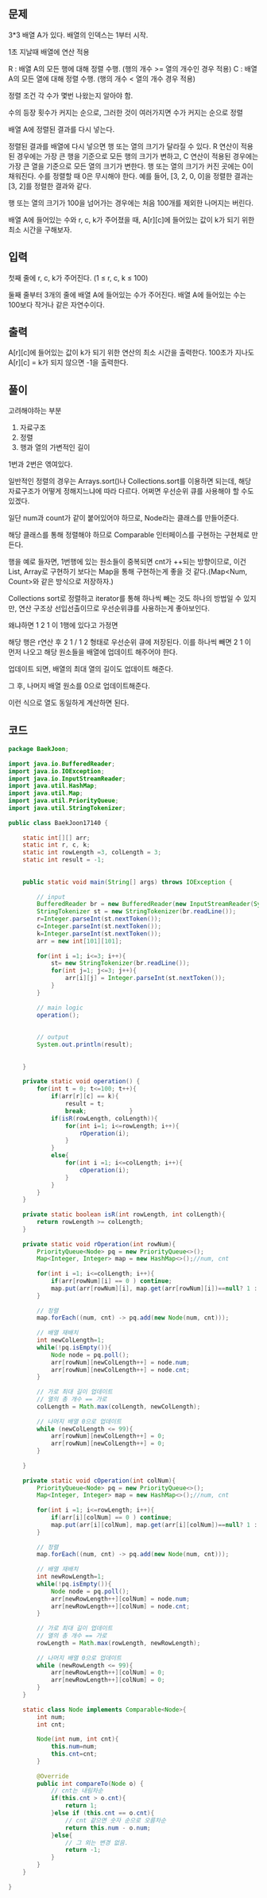 ## 문제

3\*3 배열 A가 있다.
배열의 인덱스는 1부터 시작.

1초 지날때 배열에 연산 적용

R : 배열 A의 모든 행에 대해 정렬 수행. (행의 개수 >= 열의 개수인 경우 적용)
C : 배열 A의 모든 열에 대해 정렬 수행. (행의 개수 < 열의 개수 경우 적용)

정렬 조건
각 수가 몇번 나왔는지 알아야 함.

수의 등장 횟수가 커지는 순으로, 그러한 것이 여러가지면 수가 커지는 순으로 정렬

배열 A에 정렬된 결과를 다시 넣는다.

정렬된 결과를 배열에 다시 넣으면 행 또는 열의 크기가 달라질 수 있다. R 연산이 적용된 경우에는 가장 큰 행을 기준으로 모든 행의 크기가 변하고, C 연산이 적용된 경우에는 가장 큰 열을 기준으로 모든 열의 크기가 변한다. 행 또는 열의 크기가 커진 곳에는 0이 채워진다. 수를 정렬할 때 0은 무시해야 한다. 예를 들어, \[3, 2, 0, 0]을 정렬한 결과는 \[3, 2]를 정렬한 결과와 같다.

행 또는 열의 크기가 100을 넘어가는 경우에는 처음 100개를 제외한 나머지는 버린다.

배열 A에 들어있는 수와 r, c, k가 주어졌을 때, A[r][c]에 들어있는 값이 k가 되기 위한 최소 시간을 구해보자.

## 입력

첫째 줄에 r, c, k가 주어진다. (1 ≤ r, c, k ≤ 100)

둘째 줄부터 3개의 줄에 배열 A에 들어있는 수가 주어진다. 배열 A에 들어있는 수는 100보다 작거나 같은 자연수이다.

## 출력

A\[r]\[c]에 들어있는 값이 k가 되기 위한 연산의 최소 시간을 출력한다. 100초가 지나도 A[r][c] = k가 되지 않으면 -1을 출력한다.

## 풀이

고려해야하는 부분
1. 자료구조
2. 정렬
3. 행과 열의 가변적인 길이

1번과 2번은 엮여있다.

일반적인 정렬의 경우는 Arrays.sort()나 Collections.sort를 이용하면 되는데, 해당 자료구조가 어떻게 정해지느냐에 따라 다르다.
어쩌면 우선순위 큐를 사용해야 할 수도 있겠다.

일단 num과 count가 같이 붙어있어야 하므로, Node라는 클래스를 만들어준다.

해당 클래스를 통해 정렬해야 하므로 Comparable 인터페이스를 구현하는 구현체로 만든다.

행을 예로 들자면, 1번행에 있는 원소들이 중복되면 cnt가 ++되는 방향이므로, 이건 List, Array로 구현하기 보다는 Map을 통해 구현하는게 좋을 것 같다.(Map<Num, Count>와 같은 방식으로 저장하자.)

Collections sort로 정렬하고 iterator를 통해 하나씩 빼는 것도 하나의 방법일 수 있지만, 연산 구조상 선입선출이므로 우선순위큐를 사용하는게 좋아보인다.

왜냐하면 1 2 1 이 1행에 있다고 가정면

해당 행은 r연산 후 2 1 / 1 2 형태로 우선순위 큐에 저장된다.
이를 하나씩 빼면 2 1 이 먼저 나오고 해당 원소들을 배열에 업데이트 해주어야 한다.

업데이트 되면, 배열의 최대 열의 길이도 업데이트 해준다.

그 후, 나머지 배열 원소를 0으로 업데이트해준다.

이런 식으로 열도 동일하게 계산하면 된다.

## 코드


```java
package BaekJoon;  
  
import java.io.BufferedReader;  
import java.io.IOException;  
import java.io.InputStreamReader;  
import java.util.HashMap;  
import java.util.Map;  
import java.util.PriorityQueue;  
import java.util.StringTokenizer;  
  
public class BaekJoon17140 {  
  
    static int[][] arr;  
    static int r, c, k;  
    static int rowLength =3, colLength = 3;  
    static int result = -1;  
  
  
    public static void main(String[] args) throws IOException {  
  
        // input  
        BufferedReader br = new BufferedReader(new InputStreamReader(System.in));  
        StringTokenizer st = new StringTokenizer(br.readLine());  
        r=Integer.parseInt(st.nextToken());  
        c=Integer.parseInt(st.nextToken());  
        k=Integer.parseInt(st.nextToken());  
        arr = new int[101][101];  
  
        for(int i =1; i<=3; i++){  
            st= new StringTokenizer(br.readLine());  
            for(int j=1; j<=3; j++){  
                arr[i][j] = Integer.parseInt(st.nextToken());  
            }  
        }  
  
        // main logic  
        operation();  
  
  
        // output  
        System.out.println(result);  
  
  
    }  
  
    private static void operation() {  
        for(int t = 0; t<=100; t++){  
            if(arr[r][c] == k){  
                result = t;  
                break;            }  
            if(isR(rowLength, colLength)){  
                for(int i=1; i<=rowLength; i++){  
                    rOperation(i);  
                }  
            }  
            else{  
                for(int i =1; i<=colLength; i++){  
                    cOperation(i);  
                }  
            }  
        }  
    }  
  
    private static boolean isR(int rowLength, int colLength){  
        return rowLength >= colLength;  
    }  
  
    private static void rOperation(int rowNum){  
        PriorityQueue<Node> pq = new PriorityQueue<>();  
        Map<Integer, Integer> map = new HashMap<>();//num, cnt  
  
        for(int i =1; i<=colLength; i++){  
            if(arr[rowNum][i] == 0 ) continue;  
            map.put(arr[rowNum][i], map.get(arr[rowNum][i])==null? 1 : map.get(arr[rowNum][i])+1);  
        }  
  
        // 정렬  
        map.forEach((num, cnt) -> pq.add(new Node(num, cnt)));  
  
        // 배열 재배치  
        int newColLength=1;  
        while(!pq.isEmpty()){  
            Node node = pq.poll();  
            arr[rowNum][newColLength++] = node.num;  
            arr[rowNum][newColLength++] = node.cnt;  
        }  
  
        // 가로 최대 길이 업데이트  
        // 열의 총 개수 == 가로  
        colLength = Math.max(colLength, newColLength);  
  
        // 나머지 배열 0으로 업데이트  
        while (newColLength <= 99){  
            arr[rowNum][newColLength++] = 0;  
            arr[rowNum][newColLength++] = 0;  
        }  
  
    }  
  
    private static void cOperation(int colNum){  
        PriorityQueue<Node> pq = new PriorityQueue<>();  
        Map<Integer, Integer> map = new HashMap<>();//num, cnt  
  
        for(int i =1; i<=rowLength; i++){  
            if(arr[i][colNum] == 0 ) continue;  
            map.put(arr[i][colNum], map.get(arr[i][colNum])==null? 1 : map.get(arr[i][colNum])+1);  
        }  
  
        // 정렬  
        map.forEach((num, cnt) -> pq.add(new Node(num, cnt)));  
  
        // 배열 재배치  
        int newRowLength=1;  
        while(!pq.isEmpty()){  
            Node node = pq.poll();  
            arr[newRowLength++][colNum] = node.num;  
            arr[newRowLength++][colNum] = node.cnt;  
        }  
  
        // 가로 최대 길이 업데이트  
        // 열의 총 개수 == 가로  
        rowLength = Math.max(rowLength, newRowLength);  
  
        // 나머지 배열 0으로 업데이트  
        while (newRowLength <= 99){  
            arr[newRowLength++][colNum] = 0;  
            arr[newRowLength++][colNum] = 0;  
        }  
    }  
  
    static class Node implements Comparable<Node>{  
        int num;  
        int cnt;  
  
        Node(int num, int cnt){  
            this.num=num;  
            this.cnt=cnt;  
        }  
  
        @Override  
        public int compareTo(Node o) {  
            // cnt는 내림차순  
            if(this.cnt > o.cnt){  
                return 1;  
            }else if (this.cnt == o.cnt){  
                // cnt 같으면 숫자 순으로 오름차순  
                return this.num - o.num;  
            }else{  
                // 그 외는 변경 없음.  
                return -1;  
            }  
        }  
    }  
  
}
```